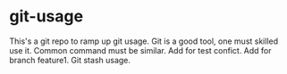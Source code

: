 # git-usage
This's a git repo to ramp up git usage.
Git is a good tool, one must skilled use it.
Common command must be similar.
Add for test confict.
Add for branch feature1.
Git stash usage.
